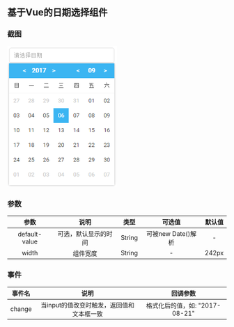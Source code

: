 ## 基于Vue的日期选择组件

### 截图

![demo](./demo.gif)

### 参数

|参数	  | 说明  | 类型	 | 可选值	| 默认值 |
|:----:|:-----:|:--------:|:-----:|:-----:|
|default-value|可选，默认显示的时间|String|可被new Date()解析|-|
|width|组件宽度|String|-|242px|

### 事件
|事件名	  | 说明  | 回调参数 |
|:----:|:-----:|:--------:|
|change|当input的值改变时触发，返回值和文本框一致|格式化后的值，如: "2017-08-21"
